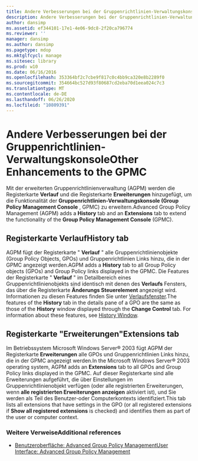 ```yaml
---
title: Andere Verbesserungen bei der Gruppenrichtlinien-Verwaltungskonsole
description: Andere Verbesserungen bei der Gruppenrichtlinien-Verwaltungskonsole
author: dansimp
ms.assetid: ef344101-17e1-4e06-9dc8-2f20ca796774
ms.reviewer: ''
manager: dansimp
ms.author: dansimp
ms.pagetype: mdop
ms.mktglfcycl: manage
ms.sitesec: library
ms.prod: w10
ms.date: 06/16/2016
ms.openlocfilehash: 353364bf2c7cbe9f817c0c4bb9ca320e8b2289f0
ms.sourcegitcommit: 354664bc527d93f80687cd2eba70d1eea024c7c3
ms.translationtype: MT
ms.contentlocale: de-DE
ms.lasthandoff: 06/26/2020
ms.locfileid: "10809391"
---
```

# <span data-ttu-id="d3c63-103">Andere Verbesserungen bei der Gruppenrichtlinien-Verwaltungskonsole</span><span class="sxs-lookup"><span data-stu-id="d3c63-103">Other Enhancements to the GPMC</span></span>


<span data-ttu-id="d3c63-104">Mit der erweiterten Gruppenrichtlinienverwaltung (AGPM) werden die Registerkarte **Verlauf** und die Registerkarte **Erweiterungen** hinzugefügt, um die Funktionalität der **Gruppenrichtlinien-Verwaltungskonsole (Group Policy Management Console** , GPMC) zu erweitern.</span><span class="sxs-lookup"><span data-stu-id="d3c63-104">Advanced Group Policy Management (AGPM) adds a **History** tab and an **Extensions** tab to extend the functionality of the **Group Policy Management Console** (GPMC).</span></span>

## <span data-ttu-id="d3c63-105">Registerkarte Verlauf</span><span class="sxs-lookup"><span data-stu-id="d3c63-105">History tab</span></span>


<span data-ttu-id="d3c63-106">AGPM fügt der Registerkarte " **Verlauf** " alle Gruppenrichtlinienobjekte (Group Policy Objects, GPOs) und Gruppenrichtlinien Links hinzu, die in der GPMC angezeigt werden.</span><span class="sxs-lookup"><span data-stu-id="d3c63-106">AGPM adds a **History** tab to all Group Policy objects (GPOs) and Group Policy links displayed in the GPMC.</span></span> <span data-ttu-id="d3c63-107">Die Features der Registerkarte " **Verlauf** " im Detailbereich eines Gruppenrichtlinienobjekts sind identisch mit denen des **Verlaufs** Fensters, das über die Registerkarte **Änderungs Steuerelement** angezeigt wird. Informationen zu diesen Features finden Sie unter [Verlaufsfenster](history-window.md).</span><span class="sxs-lookup"><span data-stu-id="d3c63-107">The features of the **History** tab in the details pane of a GPO are the same as those of the **History** window displayed through the **Change Control** tab. For information about these features, see [History Window](history-window.md).</span></span>

## <span data-ttu-id="d3c63-108">Registerkarte "Erweiterungen"</span><span class="sxs-lookup"><span data-stu-id="d3c63-108">Extensions tab</span></span>


<span data-ttu-id="d3c63-109">Im Betriebssystem Microsoft Windows Server® 2003 fügt AGPM der Registerkarte **Erweiterungen** alle GPOs und Gruppenrichtlinien Links hinzu, die in der GPMC angezeigt werden.</span><span class="sxs-lookup"><span data-stu-id="d3c63-109">In the Microsoft Windows Server® 2003 operating system, AGPM adds an **Extensions** tab to all GPOs and Group Policy links displayed in the GPMC.</span></span> <span data-ttu-id="d3c63-110">Auf dieser Registerkarte sind alle Erweiterungen aufgeführt, die über Einstellungen im Gruppenrichtlinienobjekt verfügen (oder alle registrierten Erweiterungen, wenn **alle registrierten Erweiterungen anzeigen** aktiviert ist), und Sie werden als Teil des Benutzer-oder Computerkontexts identifiziert.</span><span class="sxs-lookup"><span data-stu-id="d3c63-110">This tab lists all extensions that have settings in the GPO (or all registered extensions if **Show all registered extensions** is checked) and identifies them as part of the user or computer context.</span></span>

### <span data-ttu-id="d3c63-111">Weitere Verweise</span><span class="sxs-lookup"><span data-stu-id="d3c63-111">Additional references</span></span>

-   [<span data-ttu-id="d3c63-112">Benutzeroberfläche: Advanced Group Policy Management</span><span class="sxs-lookup"><span data-stu-id="d3c63-112">User Interface: Advanced Group Policy Management</span></span>](user-interface-advanced-group-policy-management.md)

 

 





